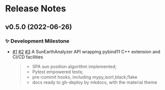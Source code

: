 # Release Notes

<!-- towncrier release notes start -->

## **v0.5.0** (2022-06-26)

### :sparkles: Development Milestone

- [#1](https://github.com/mikesongming/gh_demo/issues/#1)
[#2](https://github.com/mikesongming/gh_demo/issues/#2)
[#3](https://github.com/mikesongming/gh_demo/issues/#3)
A SunEarthAnalyzer API wrapping pybind11 C++ extension and CI/CD facilities
  > - SPA sun position algorithm implemented;
  > - Pytest empowered tests;
  > - pre-commit hooks, including mypy,isort,black,flake
  > - docs ready to gh-deploy by mkdocs, with the material theme
